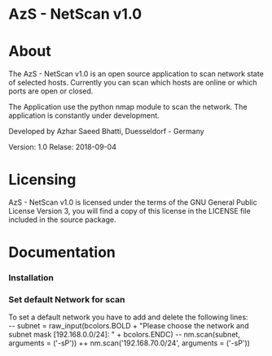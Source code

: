 # AzS - NetScan v1.0 

# About

The AzS - NetScan v1.0 is an open source application to scan network state of selected hosts.
Currently you can scan which hosts are online or which ports are open or closed.

The Application use the python nmap module to scan the network. 
The application is constantly under development.

Developed by Azhar Saeed Bhatti, Duesseldorf - Germany

Version: 1.0
Relase: 2018-09-04

# Licensing
AzS - NetScan v1.0 is licensed under the terms of the GNU General Public License Version 3, you will find a copy of this license in the LICENSE file included in the source package.


# Documentation

### Installation

### Set default Network for scan

To set a default network you have to add and delete the following lines:  
--       subnet = raw_input(bcolors.BOLD + "Please choose the network and subnet mask [192.168.0.0/24]: " + bcolors.ENDC)
--       nm.scan(subnet, arguments = ('-sP'))
++       nm.scan('192.168.70.0/24', arguments = ('-sP'))
